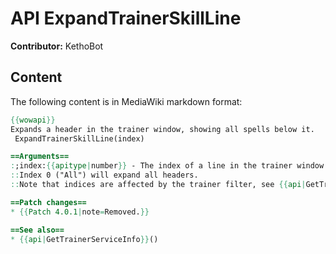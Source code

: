# API ExpandTrainerSkillLine

**Contributor:** KethoBot

## Content

The following content is in MediaWiki markdown format:

```mediawiki
{{wowapi}}
Expands a header in the trainer window, showing all spells below it.
 ExpandTrainerSkillLine(index)

==Arguments==
:;index:{{apitype|number}} - The index of a line in the trainer window (if the supplied index is not a header, an error is produced).
::Index 0 ("All") will expand all headers.
::Note that indices are affected by the trainer filter, see {{api|GetTrainerServiceTypeFilter}}() and {{api|SetTrainerServiceTypeFilter}}()

==Patch changes==
* {{Patch 4.0.1|note=Removed.}}

==See also==
* {{api|GetTrainerServiceInfo}}()
```